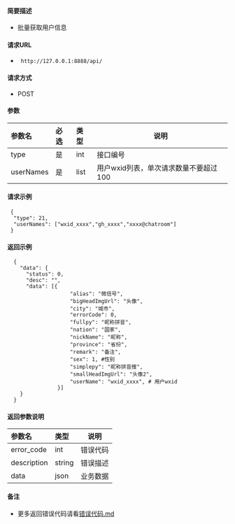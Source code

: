 
#### 简要描述

- 批量获取用户信息

#### 请求URL
- ` http://127.0.0.1:8888/api/`
  
#### 请求方式
- POST 

#### 参数

| 参数名       | 必选 | 类型   | 说明                     |   
|:----------|:---|:-----|------------------------|   
| type      | 是  | int  | 接口编号                   |   
| userNames | 是  | list | 用户wxid列表，单次请求数量不要超过100 |   

#### 请求示例

```
 {
  "type": 21,
  "userNames": ["wxid_xxxx","gh_xxxx","xxxx@chatroom"]
 } 
```

#### 返回示例 

``` 
  {
    "data": {
      "status": 0,
      "desc": "",
      "data": [{
                    "alias": "微信号",
                    "bigHeadImgUrl": "头像",
                    "city": "城市",
                    "errorCode": 0,
                    "fullpy": "昵称拼音",
                    "nation": "国家",
                    "nickName": "昵称",
                    "province": "省份",
                    "remark": "备注",
                    "sex": 1, #性别
                    "simplepy": "昵称拼音搜",
                    "smallHeadImgUrl": "头像2",
                    "userName": "wxid_xxxx", # 用户wxid
                }]
    }
  }
```

#### 返回参数说明 

| 参数名         | 类型     | 说明   |   
|:------------|:-------|------|   
| error_code  | int    | 错误代码 |   
| description | string | 错误描述 |   
| data        | json   | 业务数据 |   

#### 备注 

- 更多返回错误代码请看[错误代码.md](../错误代码.md)






